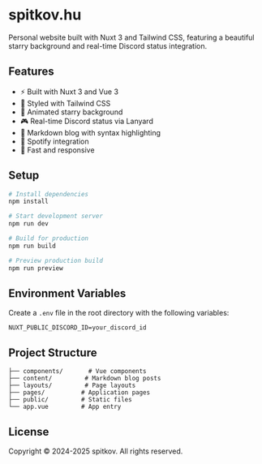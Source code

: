 # spitkov.hu

Personal website built with Nuxt 3 and Tailwind CSS, featuring a beautiful starry background and real-time Discord status integration.

## Features

- ⚡️ Built with Nuxt 3 and Vue 3
- 🎨 Styled with Tailwind CSS
- 🌟 Animated starry background
- 🎮 Real-time Discord status via Lanyard
- 📝 Markdown blog with syntax highlighting
- 🎵 Spotify integration
- 🚀 Fast and responsive

## Setup

```bash
# Install dependencies
npm install

# Start development server
npm run dev

# Build for production
npm run build

# Preview production build
npm run preview
```

## Environment Variables

Create a `.env` file in the root directory with the following variables:

```env
NUXT_PUBLIC_DISCORD_ID=your_discord_id
```

## Project Structure

```
├── components/       # Vue components
├── content/         # Markdown blog posts
├── layouts/         # Page layouts
├── pages/          # Application pages
├── public/         # Static files
└── app.vue         # App entry
```

## License

Copyright © 2024-2025 spitkov. All rights reserved.
